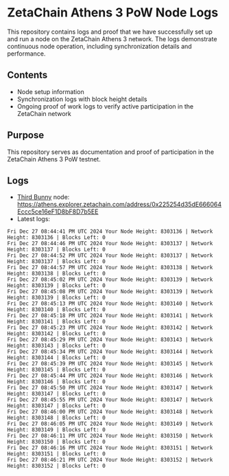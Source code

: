 # ZetaChain Athens 3 PoW Node Logs
This repository contains logs and proof that we have successfully set up and run a node on the ZetaChain Athens 3 network. The logs demonstrate continuous node operation, including synchronization details and performance.

## Contents
- Node setup information
- Synchronization logs with block height details
- Ongoing proof of work logs to verify active participation in the ZetaChain network

## Purpose
This repository serves as documentation and proof of participation in the ZetaChain Athens 3 PoW testnet.

## Logs

- [Third Bunny](https://thirdbunny.xyz/) node: https://athens.explorer.zetachain.com/address/0x225254d35dE666064Eccc5ce16eF1D8bF8D7b5EE
- Latest logs:
```
Fri Dec 27 08:44:41 PM UTC 2024 Your Node Height: 8303136 | Network Height: 8303136 | Blocks Left: 0
Fri Dec 27 08:44:46 PM UTC 2024 Your Node Height: 8303137 | Network Height: 8303137 | Blocks Left: 0
Fri Dec 27 08:44:52 PM UTC 2024 Your Node Height: 8303137 | Network Height: 8303137 | Blocks Left: 0
Fri Dec 27 08:44:57 PM UTC 2024 Your Node Height: 8303138 | Network Height: 8303138 | Blocks Left: 0
Fri Dec 27 08:45:02 PM UTC 2024 Your Node Height: 8303139 | Network Height: 8303139 | Blocks Left: 0
Fri Dec 27 08:45:08 PM UTC 2024 Your Node Height: 8303139 | Network Height: 8303139 | Blocks Left: 0
Fri Dec 27 08:45:13 PM UTC 2024 Your Node Height: 8303140 | Network Height: 8303140 | Blocks Left: 0
Fri Dec 27 08:45:18 PM UTC 2024 Your Node Height: 8303141 | Network Height: 8303141 | Blocks Left: 0
Fri Dec 27 08:45:23 PM UTC 2024 Your Node Height: 8303142 | Network Height: 8303142 | Blocks Left: 0
Fri Dec 27 08:45:29 PM UTC 2024 Your Node Height: 8303143 | Network Height: 8303143 | Blocks Left: 0
Fri Dec 27 08:45:34 PM UTC 2024 Your Node Height: 8303144 | Network Height: 8303144 | Blocks Left: 0
Fri Dec 27 08:45:39 PM UTC 2024 Your Node Height: 8303145 | Network Height: 8303145 | Blocks Left: 0
Fri Dec 27 08:45:44 PM UTC 2024 Your Node Height: 8303146 | Network Height: 8303146 | Blocks Left: 0
Fri Dec 27 08:45:50 PM UTC 2024 Your Node Height: 8303147 | Network Height: 8303147 | Blocks Left: 0
Fri Dec 27 08:45:55 PM UTC 2024 Your Node Height: 8303147 | Network Height: 8303147 | Blocks Left: 0
Fri Dec 27 08:46:00 PM UTC 2024 Your Node Height: 8303148 | Network Height: 8303148 | Blocks Left: 0
Fri Dec 27 08:46:05 PM UTC 2024 Your Node Height: 8303149 | Network Height: 8303149 | Blocks Left: 0
Fri Dec 27 08:46:11 PM UTC 2024 Your Node Height: 8303150 | Network Height: 8303150 | Blocks Left: 0
Fri Dec 27 08:46:16 PM UTC 2024 Your Node Height: 8303151 | Network Height: 8303151 | Blocks Left: 0
Fri Dec 27 08:46:21 PM UTC 2024 Your Node Height: 8303152 | Network Height: 8303152 | Blocks Left: 0
```
